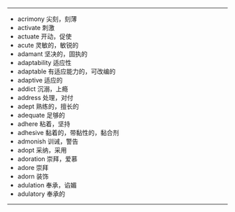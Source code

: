 ---
- acrimony  尖刻，刻薄
- activate  刺激
- actuate  开动，促使
- acute  灵敏的，敏锐的
- adamant  坚决的，固执的
- adaptability  适应性
- adaptable  有适应能力的，可改编的
- adaptive  适应的
- addict  沉溺，上瘾
- address  处理，对付
- adept  熟练的，擅长的
- adequate  足够的
- adhere  粘着，坚持
- adhesive  黏着的，带黏性的，黏合剂
- admonish  训诫，警告
- adopt  采纳，采用
- adoration  崇拜，爱慕
- adore  崇拜
- adorn  装饰
- adulation  奉承，谄媚
- adulatory  奉承的
---